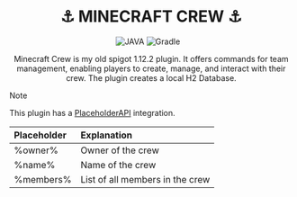 <h1 align='center'>
  ⚓ MINECRAFT CREW ⚓
</h1>

<p align='center'>
  <a>
    <img alt="JAVA" src="https://img.shields.io/badge/java-%23ED8B00.svg?style=for-the-badge&logo=openjdk&logoColor=white">
    <img alt="Gradle" src="https://img.shields.io/badge/Gradle-02303A.svg?style=for-the-badge&logo=Gradle&logoColor=white">
  </a>&nbsp;&nbsp;
</p>

<p align='center'>
    Minecraft Crew is my old spigot 1.12.2 plugin. It offers commands for team management, enabling players to create, manage, and interact with their crew.
    The plugin creates a local H2 Database.
</p>

> [!NOTE]
> This plugin has a [PlaceholderAPI](https://github.com/PlaceholderAPI/PlaceholderAPI) integration.

| Placeholder | Explanation  |
| :-------- | :------- |
| %owner% | Owner of the crew |
| %name%| Name of the crew|
| %members% | List of all members in the crew |
